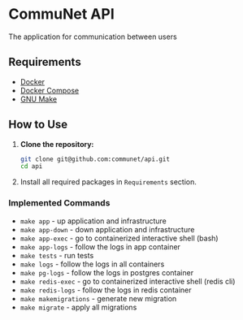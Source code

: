 # CommuNet API

The application for communication between users

## Requirements

- [Docker](https://www.docker.com/get-started)
- [Docker Compose](https://docs.docker.com/compose/install/)
- [GNU Make](https://www.gnu.org/software/make/)

## How to Use

1. **Clone the repository:**

   ```bash
   git clone git@github.com:communet/api.git
   cd api
   ```

2. Install all required packages in `Requirements` section.


### Implemented Commands

* `make app` - up application and infrastructure
* `make app-down` - down application and infrastructure
* `make app-exec` - go to containerized interactive shell (bash)
* `make app-logs` - follow the logs in app container
* `make tests` - run tests
* `make logs` - follow the logs in all containers
* `make pg-logs` - follow the logs in postgres container
* `make redis-exec` - go to containerized interactive shell (redis cli)
* `make redis-logs` - follow the logs in redis container
* `make makemigrations` - generate new migration
* `make migrate` - apply all migrations
